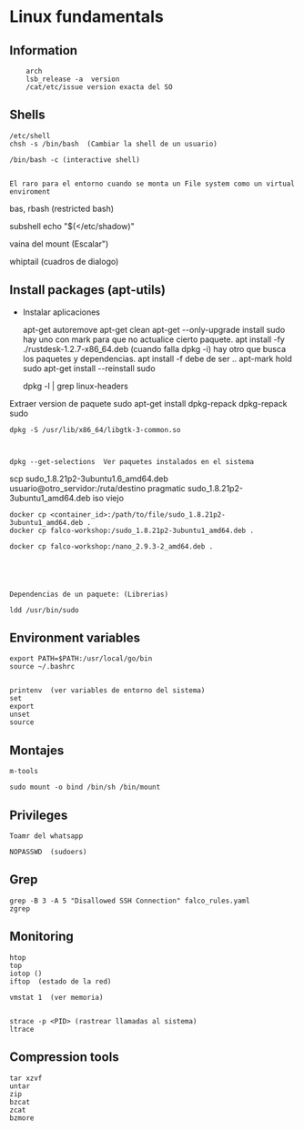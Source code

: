 # Linux fundamentals



## Information

        arch
        lsb_release -a  version
        /cat/etc/issue version exacta del SO


## Shells

    /etc/shell
    chsh -s /bin/bash  (Cambiar la shell de un usuario)

    /bin/bash -c (interactive shell)
  

    El raro para el entorno cuando se monta un File system como un virtual enviroment


bas, rbash (restricted bash)

subshell echo "$(</etc/shadow)"


vaina del mount (Escalar")


whiptail  (cuadros de dialogo)


## Install packages (apt-utils)

- Instalar aplicaciones

    apt-get autoremove
    apt-get clean
    apt-get --only-upgrade install sudo
    hay uno con mark para que no actualice cierto paquete.
    apt install -fy ./rustdesk-1.2.7-x86_64.deb (cuando falla dpkg -i)
    hay otro que busca los paquetes y dependencias. 
    apt install -f debe de ser ..
    apt-mark hold sudo
    apt-get install --reinstall sudo

    dpkg -l | grep linux-headers


Extraer version de paquete
    sudo apt-get install dpkg-repack
    dpkg-repack sudo

    dpkg -S /usr/lib/x86_64/libgtk-3-common.so



    dpkg --get-selections  Ver paquetes instalados en el sistema
scp sudo_1.8.21p2-3ubuntu1.6_amd64.deb usuario@otro_servidor:/ruta/destino pragmatic 
    sudo_1.8.21p2-3ubuntu1_amd64.deb  iso viejo

    docker cp <container_id>:/path/to/file/sudo_1.8.21p2-3ubuntu1_amd64.deb .
    docker cp falco-workshop:/sudo_1.8.21p2-3ubuntu1_amd64.deb .

    docker cp falco-workshop:/nano_2.9.3-2_amd64.deb .
    

    


    Dependencias de un paquete: (Librerias)

    ldd /usr/bin/sudo


## Environment variables

    export PATH=$PATH:/usr/local/go/bin
    source ~/.bashrc


    printenv  (ver variables de entorno del sistema)
    set
    export
    unset
    source


    
## Montajes

    m-tools

    sudo mount -o bind /bin/sh /bin/mount


## Privileges

    Toamr del whatsapp

    NOPASSWD  (sudoers)

## Grep

    grep -B 3 -A 5 "Disallowed SSH Connection" falco_rules.yaml
    zgrep


## Monitoring


    htop
    top
    iotop ()
    iftop  (estado de la red)

    vmstat 1  (ver memoria)


    strace -p <PID> (rastrear llamadas al sistema)
    ltrace
 

## Compression tools


    tar xzvf
    untar
    zip 
    bzcat
    zcat
    bzmore